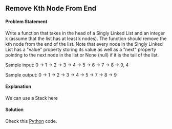 ## Remove Kth Node From End

#### Problem Statement


Write a function that takes in the head of a Singly Linked List and an integer k (assume that the list has at least k nodes). The function should remove the kth node
from the end of the list. Note that every node in the Singly Linked List has a "value" property storing its value as well as a "next" property pointing to the next node
in the list or None (null) if it is the tail of the list.

Sample input: 0 -> 1 -> 2 -> 3 -> 4 -> 5 -> 6 -> 7 -> 8 -> 9, 4

Sample output: 0 -> 1 -> 2 -> 3 -> 4 -> 5 -> 7 -> 8 -> 9



#### Explanation

We can use a Stack here


#### Solution

Check this [Python](../solution/Remove_Kth_Node_From_End.py) code.

